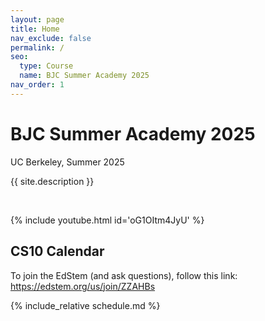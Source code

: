 ```yaml
---
layout: page
title: Home
nav_exclude: false
permalink: /
seo:
  type: Course
  name: BJC Summer Academy 2025
nav_order: 1
---
```


# **BJC Summer Academy 2025**
UC Berkeley, Summer 2025



{{ site.description }}

<br/>

{% include youtube.html id='oG1OItm4JyU' %}


## CS10 Calendar

To join the EdStem (and ask questions), follow this link: <a href="EdStem">https://edstem.org/us/join/ZZAHBs</a>

{% include_relative schedule.md %}


